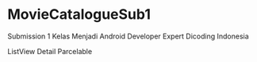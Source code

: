 # MovieCatalogueSub1

Submission 1 Kelas Menjadi Android Developer Expert Dicoding Indonesia

ListView
Detail
Parcelable
